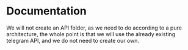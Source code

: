 # Documentation

We will not create an API folder, as we need to do according
to a pure architecture, the whole point is that we will use
the already existing telegram API, and we do not need to 
create our own.